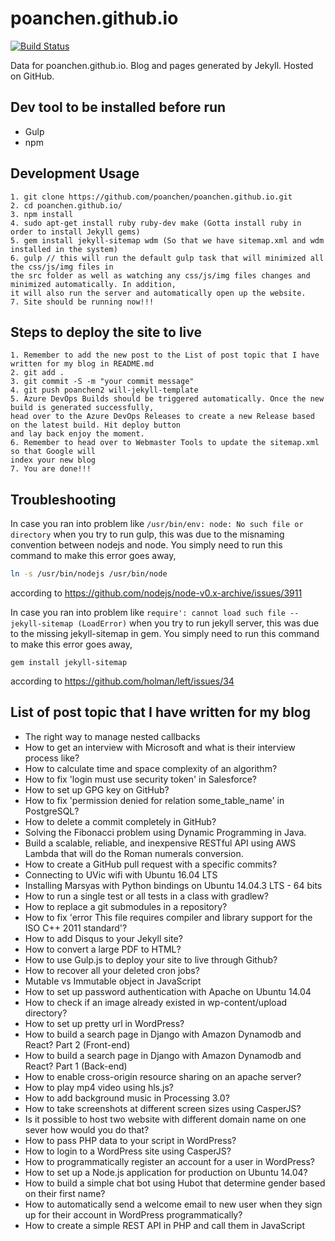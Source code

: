 # poanchen.github.io
[![Build Status](https://dev.azure.com/poanchen/poanchen.github.io/_apis/build/status/poanchen.poanchen.github.io?branchName=will-jekyll-template)](https://dev.azure.com/poanchen/poanchen.github.io/_build/latest?definitionId=1&branchName=will-jekyll-template)

Data for poanchen.github.io. Blog and pages generated by Jekyll. Hosted on GitHub.

Dev tool to be installed before run
----------------------
- Gulp
- npm

## Development Usage

```
1. git clone https://github.com/poanchen/poanchen.github.io.git
2. cd poanchen.github.io/
3. npm install
4. sudo apt-get install ruby ruby-dev make (Gotta install ruby in order to install Jekyll gems)
5. gem install jekyll-sitemap wdm (So that we have sitemap.xml and wdm installed in the system)
6. gulp // this will run the default gulp task that will minimized all the css/js/img files in
the src folder as well as watching any css/js/img files changes and minimized automatically. In addition, 
it will also run the server and automatically open up the website.
7. Site should be running now!!!
```

## Steps to deploy the site to live

```
1. Remember to add the new post to the List of post topic that I have written for my blog in README.md
2. git add .
3. git commit -S -m "your commit message"
4. git push poanchen2 will-jekyll-template
5. Azure DevOps Builds should be triggered automatically. Once the new build is generated successfully, 
head over to the Azure DevOps Releases to create a new Release based on the latest build. Hit deploy button 
and lay back enjoy the moment.
6. Remember to head over to Webmaster Tools to update the sitemap.xml so that Google will 
index your new blog
7. You are done!!!
```

## Troubleshooting

In case you ran into problem like `/usr/bin/env: node: No such file or directory` when you try to run gulp, this was due to the misnaming convention between nodejs and node. You simply need to run this command to make this error goes away,

```bash
ln -s /usr/bin/nodejs /usr/bin/node
```
according to https://github.com/nodejs/node-v0.x-archive/issues/3911

In case you ran into problem like `require': cannot load such file -- jekyll-sitemap (LoadError)` when you try to run jekyll server, this was due to the missing jekyll-sitemap in gem. You simply need to run this command to make this error goes away,

```
gem install jekyll-sitemap
```
according to https://github.com/holman/left/issues/34

## List of post topic that I have written for my blog
- The right way to manage nested callbacks
- How to get an interview with Microsoft and what is their interview process like?
- How to calculate time and space complexity of an algorithm?
- How to fix 'login must use security token' in Salesforce?
- How to set up GPG key on GitHub?
- How to fix 'permission denied for relation some_table_name' in PostgreSQL?
- How to delete a commit completely in GitHub?
- Solving the Fibonacci problem using Dynamic Programming in Java.
- Build a scalable, reliable, and inexpensive RESTful API using AWS Lambda that will do the Roman numerals conversion.
- How to create a GitHub pull request with a specific commits?
- Connecting to UVic wifi with Ubuntu 16.04 LTS
- Installing Marsyas with Python bindings on Ubuntu 14.04.3 LTS - 64 bits
- How to run a single test or all tests in a class with gradlew?
- How to replace a git submodules in a repository?
- How to fix 'error This file requires compiler and library support for the ISO C++ 2011 standard'?
- How to add Disqus to your Jekyll site?
- How to convert a large PDF to HTML?
- How to use Gulp.js to deploy your site to live through Github?
- How to recover all your deleted cron jobs?
- Mutable vs Immutable object in JavaScript
- How to set up password authentication with Apache on Ubuntu 14.04
- How to check if an image already existed in wp-content/upload directory?
- How to set up pretty url in WordPress?
- How to build a search page in Django with Amazon Dynamodb and React? Part 2 (Front-end)
- How to build a search page in Django with Amazon Dynamodb and React? Part 1 (Back-end)
- How to enable cross-origin resource sharing on an apache server?
- How to play mp4 video using hls.js?
- How to add background music in Processing 3.0?
- How to take screenshots at different screen sizes using CasperJS?
- Is it possible to host two website with different domain name on one sever how would you do that?
- How to pass PHP data to your script in WordPress?
- How to login to a WordPress site using CasperJS?
- How to programmatically register an account for a user in WordPress?
- How to set up a Node.js application for production on Ubuntu 14.04?
- How to build a simple chat bot using Hubot that determine gender based on their first name?
- How to automatically send a welcome email to new user when they sign up for their account in WordPress programmatically?
- How to create a simple REST API in PHP and call them in JavaScript
